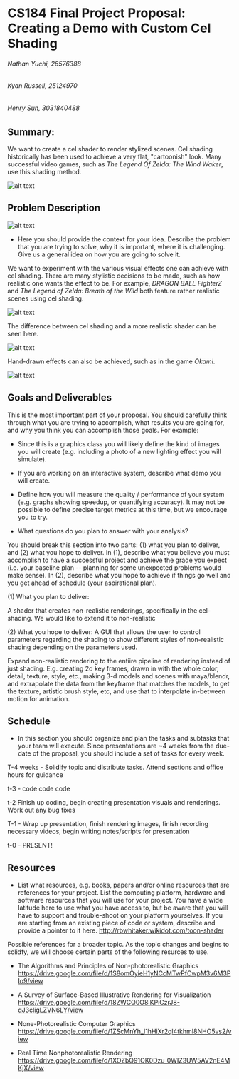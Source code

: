 # CS184 Final Project Proposal: Creating a Demo with Custom Cel Shading

###### Nathan Yuchi, 26576388
###### Kyan Russell, 25124970
###### Henry Sun, 3031840488

## Summary: 

We want to create a cel shader to render stylized scenes. Cel shading historically has been used to achieve a very flat, "cartoonish" look. Many successful video games, such as *The Legend Of Zelda: The Wind Waker*,  use this shading method.

![alt text](https://forums.unrealengine.com/filedata/fetch?id=1076570&d=1507083411 "Logo Title Text 1")

## Problem Description

![alt text](https://upload.wikimedia.org/wikipedia/commons/8/8a/Celshading_teapot_large.png "Logo Title Text 1")

- Here you should provide the context for your idea. Describe the problem that you are trying to solve, why it is important, where it is challenging. Give us a general idea on how you are going to solve it.

We want to experiment with the various visual effects one can achieve with cel shading. There are many stylistic decisions to be made, such as how realistic one wants the effect to be. For example, *DRAGON BALL FighterZ* and *The Legend of Zelda: Breath of the Wild* both feature rather realistic scenes using cel shading.

![alt text](https://uproxx.files.wordpress.com/2018/01/dragon-ball-fighterz.jpg?quality=95 "Logo Title Text 1")

The difference between cel shading and a more realistic shader can be seen here.

![alt text](https://i.kinja-img.com/gawker-media/image/upload/s--R-_JyTsw--/c_scale,fl_progressive,q_80,w_800/unrit4bhz2pejh2fvkzv.jpg "Logo Title Text 1")

Hand-drawn effects can also be achieved, such as in the game *Ōkami*.

![alt text](okami.jpg "Logo Title Text 1")






## Goals and Deliverables

This is the most important part of your proposal. You should carefully think through what you are trying to accomplish, what results you are going for, and why you think you can accomplish those goals. For example:

- Since this is a graphics class you will likely define the kind of images you will create (e.g. including a photo of a new lighting effect you will simulate).

- If you are working on an interactive system, describe what demo you will create.

- Define how you will measure the quality / performance of your system (e.g. graphs showing speedup, or quantifying accuracy). It may not be possible to define precise target metrics at this time, but we encourage you to try.

- What questions do you plan to answer with your analysis?

You should break this section into two parts: (1) what you plan to deliver, and (2) what you hope to deliver. In (1), describe what you believe you must accomplish to have a successful project and achieve the grade you expect (i.e. your baseline plan -- planning for some unexpected problems would make sense). In (2), describe what you hope to achieve if things go well and you get ahead of schedule (your aspirational plan).

(1) What you plan to deliver:

A shader that creates non-realistic renderings, specifically in the cel-shading.  We would like to extend it to non-realistic

(2) What you hope to deliver:
A GUI that allows the user to control parameters regarding the shading to show different styles of non-realistic shading depending on the parameters used.

Expand non-realistic rendering to the entiire pipeline of rendering instead of just shading.  E.g. creating 2d key frames, drawn in with the whole color, detail, texture, style, etc., making 3-d models and scenes with maya/blendr, and extrapolate the data from the keyframe that matches the models, to get the texture, artistic brush style, etc, and use that to interpolate in-between motion for animation.

## Schedule

- In this section you should organize and plan the tasks and subtasks that your team will execute. Since presentations are ~4 weeks from the due-date of the proposal, you should include a set of tasks for every week.

T-4 weeks - Solidify topic and distribute tasks.  Attend sections and office hours for guidance

t-3 - code code code

t-2 Finish up coding, begin creating presentation visuals and renderings.  Work out any bug fixes

T-1 - Wrap up presentation, finish rendering images, finish recording necessary videos, begin writing notes/scripts for presentation

t-0 - PRESENT!

## Resources

- List what resources, e.g. books, papers and/or online resources that are references for your project. List the computing platform, hardware and software resources that you will use for your project. You have a wide latitude here to use what you have access to, but be aware that you will have to support and trouble-shoot on your platform yourselves. If you are starting from an existing piece of code or system, describe and provide a pointer to it here.
<http://rbwhitaker.wikidot.com/toon-shader>


Possible references for a broader topic.  As the topic changes and begins to solidfy, we will choose certain parts of the following resurces to use.

- The Algorithms and Principles of Non-photorealistic Graphics
<https://drive.google.com/file/d/1S8omOyieH1yNCcMTwPfCwpM3v6M3PIo9/view>

- A Survey of Surface-Based Illustrative Rendering for Visualization
<https://drive.google.com/file/d/18ZWCQ0O8IKPiCzrJ8-qJ3cligLZVN6LY/view>

- None-Photorealistic Computer Graphics
<https://drive.google.com/file/d/1ZScMnYh_l1hHiXr2ql4tkhmI8NHO5vs2/view>

- Real Time Nonphotorealistic Rendering
<https://drive.google.com/file/d/1XOZbQ91OK0Dzu_0WIZ3UW5AV2nE4MKjX/view>




